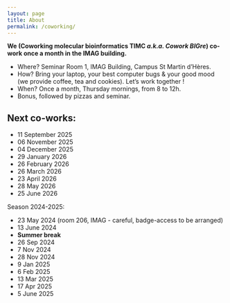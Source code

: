 ```yaml
---
layout: page
title: About
permalink: /coworking/
---
```


**We (Coworking molecular bioinformatics TIMC *a.k.a. Cowork BIGre*) co-work once a month in the IMAG building.**

- Where? Seminar Room 1, IMAG Building, Campus St Martin d’Hères.
- How? Bring your laptop, your best computer bugs & your good mood (we provide coffee, tea and cookies). Let’s work together !
- When? Once a month, Thursday mornings, from 8 to 12h.
- Bonus, followed by pizzas and seminar. 

## Next co-works:

- 11 September 2025  
- 06 November 2025  
- 04 December 2025  
- 29 January 2026  
- 26 February 2026  
- 26 March 2026  
- 23 April 2026  
- 28 May 2026  
- 25 June 2026  

Season 2024-2025: 

- 23 May 2024 (room 206, IMAG - careful, badge-access to be arranged)
- 13 June 2024
- **Summer break**
- 26 Sep 2024
- 7 Nov 2024
- 28 Nov 2024
- 9 Jan 2025
- 6 Feb 2025
- 13 Mar 2025
- 17 Apr 2025 
- 5 June 2025

